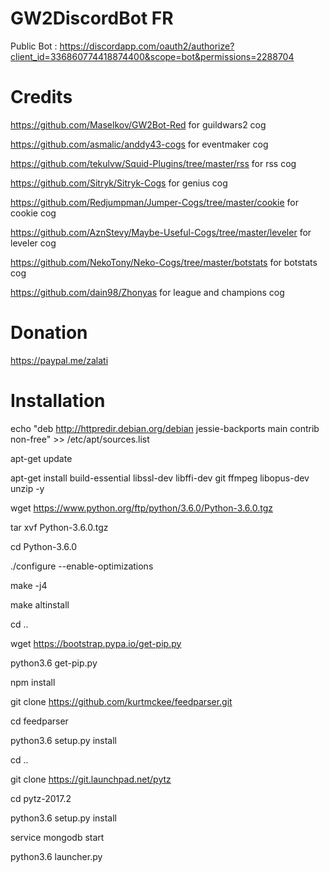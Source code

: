# GW2DiscordBot FR

Public Bot : https://discordapp.com/oauth2/authorize?client_id=336860774418874400&scope=bot&permissions=2288704

# Credits
https://github.com/Maselkov/GW2Bot-Red for guildwars2 cog

https://github.com/asmalic/anddy43-cogs for eventmaker cog

https://github.com/tekulvw/Squid-Plugins/tree/master/rss for rss cog

https://github.com/Sitryk/Sitryk-Cogs for genius cog

https://github.com/Redjumpman/Jumper-Cogs/tree/master/cookie for cookie cog

https://github.com/AznStevy/Maybe-Useful-Cogs/tree/master/leveler for leveler cog

https://github.com/NekoTony/Neko-Cogs/tree/master/botstats for botstats cog

https://github.com/dain98/Zhonyas for league and champions cog

# Donation

https://paypal.me/zalati

# Installation
echo "deb http://httpredir.debian.org/debian jessie-backports main contrib non-free" >> /etc/apt/sources.list

apt-get update

apt-get install build-essential libssl-dev libffi-dev git ffmpeg libopus-dev unzip -y

wget https://www.python.org/ftp/python/3.6.0/Python-3.6.0.tgz

tar xvf Python-3.6.0.tgz

cd Python-3.6.0

./configure --enable-optimizations

make -j4

make altinstall

cd ..

wget https://bootstrap.pypa.io/get-pip.py

python3.6 get-pip.py

npm install

git clone https://github.com/kurtmckee/feedparser.git

cd feedparser

python3.6 setup.py install

cd ..

git clone https://git.launchpad.net/pytz

cd pytz-2017.2

python3.6 setup.py install

service mongodb start

python3.6 launcher.py


